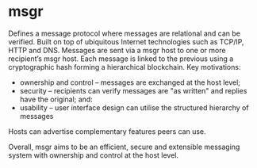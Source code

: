 # msgr

Defines a message protocol where messages are relational and can be verified. Built on top of ubiquitous Internet technologies such as TCP/IP, HTTP and DNS. Messages are sent via a msgr host to one or more recipient’s msgr host. Each message is linked to the previous using a cryptographic hash forming a hierarchical blockchain. Key motivations: 

* ownership and control – messages are exchanged at the host level;
* security – recipients can verify messages are "as written" and replies have the original; and:
* usability – user interface design can utilise the structured hierarchy of messages 

Hosts can advertise complementary features peers can use.

Overall, msgr aims to be an efficient, secure and extensible messaging system with ownership and control at the host level.
